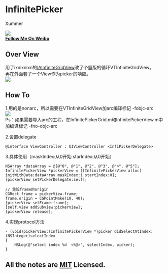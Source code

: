 # InfinitePicker #

Xummer

![](http://tp4.sinaimg.cn/1994914167/180/5650638007/1)  
**[Follow Me On Weibo](http://weibo.com/xummers)**

## Over View
用了ixnixnixn的[IAInfiniteGridView](https://github.com/ixnixnixn/IAInfiniteGridView)改了个竖版的循环VTInfiniteGridView。  
再在外面套了一个View作为picker的响应。  
![](http://farm9.staticflickr.com/8391/8575948507_a3581769d1.jpg)

## How To
1.用的是nonarc，所以需要在VTInfiniteGridView加arc编译标记 -fobjc-arc  
![](http://farm9.staticflickr.com/8249/8575947719_de234dd72f.jpg)  
  Ps：如果需要导入arc的工程，在InfinitePickerGrid.m和InfinitePickerView.m中加编译标记 -fno-objc-arc


2.设置delegate

	@interface ViewController : UIViewController <InfiPickerDelegate>	
3.具体使用（maskIndex:从0开始 starIndex:从0开始）

	NSArray *dataArray = @[@"0", @"1", @"2", @"3", @"4", @"5"];
	InfinitePickerView *pickerView = [[InfinitePickerView alloc] initWithData:dataArray maskIndex:1 startIndex:0];
	[pickerView setPickerDelegate:self];
	
	// 重设frame的origin
	CGRect frame = pickerView.frame;
	frame.origin = CGPointMake(10, 40);
	[pickerView setFrame:frame];
	[self.view addSubview:pickerView];
	[pickerView release];
4.实现protocol方法

	- (void)pickerView:(InfinitePickerView *)picker didSelectAtIndex:(NSInteger)selectIndex
	{
	    NSLog(@"select index %d  <%@>", selectIndex, picker);
	}

## All the notes are [MIT](http://www.opensource.org/licenses/mit-license.php) Licensed.

